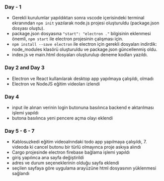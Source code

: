 ### Day - 1

  - Gerekli kurulumlar yapıldıktan sonra vscode içerisindeki terminal ekranından `npm init` yazılarak node.js projesi oluşturuldu (package.json dosyası oluştu).
  - package.json dosyasına `"start": "electron ."` bilgisinin eklenmesi önemli, `npm start` ile electron projesinin çalışması için.
  - `npm install --save electron` ile electron için gerekli dosyaları indirdik: node_modules klasörü oluşturuldu ve package.json güncellenmiş oldu.
  - index.js ve main.html dosyaları oluşturulup deneme kodları yazıldı.

### Day 2 and Day 3

  - Electron ve React kullanılarak desktop app yapılmaya çalışıldı, olmadı
  - Electron ve NodeJS eğitim videoları izlendi

### Day 4

  - input ile alınan verinin login butonuna basılınca backend e aktarılması işlemi yapıldı
  - butona basılınca yeni pencere açma olayı eklendi

### Day 5 - 6 - 7

  - Kablosuzkedi  eğitim videoalrındaki todo app yapılmaya çalışıldı, 7. videoda ki cancel butonu bir türlü olmayınca proje askıya alındı
  - Cargo projesinde electron firebase bağlama işlemi yapıldı
  - giriş yapılınca ana sayfa değiştirildi
  - adres ve durum seçeneklerinin olduğu sayfa eklendi
  - seçilen sayfaya göre uygulama arayüzüne html dosyasının yüklenmesi sağlandı
 
